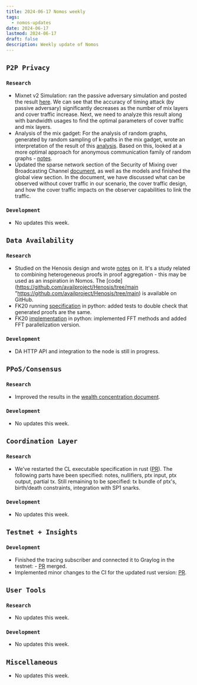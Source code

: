 ```yaml
---
title: 2024-06-17 Nomos weekly
tags:
  - nomos-updates
date: 2024-06-17
lastmod: 2024-06-17
draft: false
description: Weekly update of Nomos
---
```

## `P2P Privacy`

### `Research`

- Mixnet v2 Simulation: ran the passive adversary simulation and posted the result [here](https://www.notion.so/P2P-Privacy-Passive-Adversary-ecbcb7ea509b4337b66de515d900dd50#6f769c65b2bd4d208254b2b1c94d485f). We can see that the accuracy of timing attack (by passive adversary) significantly decreases as the number of mix layers and cover traffic increase. Next, we need to analyze this result along with bandwidth usages to find the optimal parameters of cover traffic and mix layers.
- Analysis of the mix gadget: For the analysis of random graphs, generated by random sampling of k-paths in the mix gadget, wrote an interpretation of the result of this [analysis](https://www.notion.so/Analysis-of-the-mix-gadget-6246ab47a8e34ac0bc7b561d32680e34?pvs=4#a95c3cb398cd4ae0b12c7becc1b92934). Based on this, looked at a more optimal approach for anonymous communication family of random graphs - [notes](https://www.notion.so/Analysis-of-the-mix-gadget-6246ab47a8e34ac0bc7b561d32680e34?pvs=4#c0a271ee4c944268831c25b399efc43e).
- Updated the sparse network section of the Security of Mixing over Broadcasting Channel [document](https://www.notion.so/Security-of-Mixing-over-Broadcasting-Channel-e09184fa14614d78829f76fdb4aa65d3#bf605ed72fcb4b64b27e4184547226b4), as well as the models and finished the global view section. In the document, we have discussed what can be observed without cover traffic in our scenario, the cover traffic design, and how the cover traffic impacts on the observer capabilities to link the traffic. 

### `Development`

- No updates this week.

## `Data Availability`

### `Research`

- Studied on the Henosis design and wrote [notes](https://www.notion.so/Henosis-9d61c6f3085b484f85df9b48de1b0dc3) on it. It's a study related to combining heterogeneous proofs in proof aggregation - this may be used as an inspiration in Nomos. The [code](https://github.com/availproject/Henosis/tree/main "https://github.com/availproject/Henosis/tree/main) is available on GitHub.
- FK20 running [specification](https://github.com/logos-co/nomos-specs/pull/95) in python: added tests to double check that generated proofs are the same.
- FK20 [implementation](https://github.com/logos-co/nomos-node/tree/da-fk20) in python: implemented FFT methods and added FFT parallelization version.

### `Development`

- DA HTTP API and integration to the node is still in progress.

## `PPoS/Consensus`

### `Research`

- Improved the results in the [wealth concentration document](https://www.notion.so/Does-Crypsinous-Leader-Election-Function-lead-to-wealth-concentration-in-PoS-b81f07a791b745438443f51f00ac258f).

### `Development`

- No updates this week.

## `Coordination Layer`

### `Research`

- We've restarted the CL executable specification in rust ([PR](https://github.com/logos-co/nomos-specs/pull/93/files)). The following parts have been specified: notes, nullifiers, ptx input, ptx output, partial tx. Still remaining to be specified: tx bundle of ptx's, birth/death constraints, integration with SP1 snarks.

### `Development`

- No updates this week.

## `Testnet + Insights`


### `Development`

- Finished the tracing subscriber and connected it to Graylog in the testnet: - [PR](https://github.com/logos-co/nomos-node/pull/659) merged.
- Implemented minor changes to the CI for the updated rust version: [PR](https://github.com/logos-co/nomos-node/pull/661).

## `User Tools`

### `Research`

- No updates this week.

### `Development`

- No updates this week.

## `Miscellaneous`

- No updates this week.
